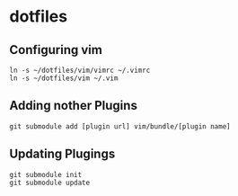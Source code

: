 # dotfiles

## Configuring vim

    ln -s ~/dotfiles/vim/vimrc ~/.vimrc
    ln -s ~/dotfiles/vim ~/.vim

## Adding nother Plugins

    git submodule add [plugin url] vim/bundle/[plugin name]

## Updating Plugings

    git submodule init
    git submodule update
